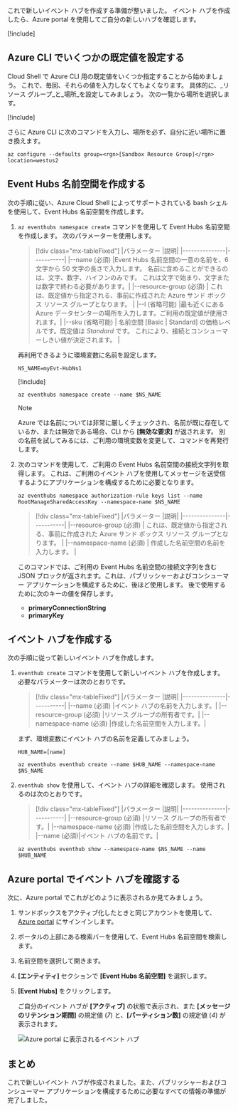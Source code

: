 これで新しいイベント ハブを作成する準備が整いました。 イベント ハブを作成したら、Azure portal を使用してご自分の新しいハブを確認します。

[!include[](../../../includes/azure-sandbox-activate.md)]

## <a name="set-some-defaults-in-the-azure-cli"></a>Azure CLI でいくつかの既定値を設定する

Cloud Shell で Azure CLI 用の既定値をいくつか指定することから始めましょう。 これで、毎回、それらの値を入力しなくてもよくなります。 具体的に、_リソース グループ_と_場所_を設定してみましょう。 次の一覧から場所を選択します。

[!include[](../../../includes/azure-sandbox-regions-first-mention-note.md)]

さらに Azure CLI に次のコマンドを入力し、場所を必ず、自分に近い場所に置き換えます。

```azurecli
az configure --defaults group=<rgn>[Sandbox Resource Group]</rgn> location=westus2
```

## <a name="create-an-event-hubs-namespace"></a>Event Hubs 名前空間を作成する

次の手順に従い、Azure Cloud Shell によってサポートされている bash シェルを使用して、Event Hubs 名前空間を作成します。

1. `az eventhubs namespace create` コマンドを使用して Event Hubs 名前空間を作成します。 次のパラメーターを使用します。

    > [!div class="mx-tableFixed"]
    > |パラメーター      |説明|
    > |---------------|-----------|
    > |--name (必須)      |Event Hubs 名前空間の一意の名前を、6 文字から 50 文字の長さで入力します。 名前に含めることができるのは、文字、数字、ハイフンのみです。 これは文字で始まり、文字または数字で終わる必要があります。|
    > |--resource-group (必須) | これは、既定値から指定される、事前に作成された Azure サンド ボックス リソース グループとなります。 |
    > |--l (省略可能)     |最も近くにある Azure データセンターの場所を入力します。ご利用の既定値が使用されます。|
    > |--sku (省略可能) | 名前空間 [Basic  | Standard] の価格レベルです。既定値は _Standard_ です。 これにより、接続とコンシューマーしきい値が決定されます。 |

    再利用できるように環境変数に名前を設定します。

    ```azurecli
    NS_NAME=myEvt-HubNs1
    ````

    [!include[](../../../includes/azure-cloudshell-copy-paste-tip.md)]

    ```azurecli
    az eventhubs namespace create --name $NS_NAME
    ```

    > [!NOTE] 
    > Azure では名前については非常に厳しくチェックされ、名前が既に存在しているか、または無効である場合、CLI から **[無効な要求]** が返されます。 別の名前を試してみるには、ご利用の環境変数を変更して、コマンドを再発行します。


1. 次のコマンドを使用して、ご利用の Event Hubs 名前空間の接続文字列を取得します。 これは、ご利用のイベント ハブを使用してメッセージを送受信するようにアプリケーションを構成するために必要となります。

    ```azurecli
    az eventhubs namespace authorization-rule keys list --name RootManageSharedAccessKey --namespace-name $NS_NAME 
    ```

    > [!div class="mx-tableFixed"]
    > |パラメーター      |説明|
    > |---------------|-----------|
    > |--resource-group (必須)  | これは、既定値から指定される、事前に作成された Azure サンド ボックス リソース グループとなります。 |
    > |--namespace-name (必須)  | 作成した名前空間の名前を入力します。 |

    このコマンドでは、ご利用の Event Hubs 名前空間の接続文字列を含む JSON ブロックが返されます。これは、パブリッシャーおよびコンシューマー アプリケーションを構成するために、後ほど使用します。 後で使用するために次のキーの値を保存します。

    - **primaryConnectionString**
    - **primaryKey**

## <a name="create-an-event-hub"></a>イベント ハブを作成する

次の手順に従って新しいイベント ハブを作成します。

1. `eventhub create` コマンドを使用して新しいイベント ハブを作成します。 必要なパラメーターは次のとおりです。

    > [!div class="mx-tableFixed"]
    > |パラメーター      |説明|
    > |---------------|-----------|
    > |--name (必須)  |イベント ハブの名前を入力します。|
    > |--resource-group (必須)  |リソース グループの所有者です。|
    > |--namespace-name (必須)      |作成した名前空間を入力します。|

    まず、環境変数にイベント ハブの名前を定義してみましょう。

    ```azurecli
    HUB_NAME=[name]
    ```

    ```azurecli
    az eventhubs eventhub create --name $HUB_NAME --namespace-name $NS_NAME
    ```

1. `eventhub show` を使用して、イベント ハブの詳細を確認します。 使用されるのは次のとおりです。

    > [!div class="mx-tableFixed"]
    > |パラメーター      |説明|
    > |---------------|-----------|
    > |--resource-group (必須)  |リソース グループの所有者です。|
    > |--namespace-name (必須)      |作成した名前空間を入力します。|
    > |--name (必須)|イベント ハブの名前です。|

    ```azurecli
    az eventhubs eventhub show --namespace-name $NS_NAME --name $HUB_NAME
    ```

## <a name="view-the-event-hub-in-the-azure-portal"></a>Azure portal でイベント ハブを確認する

次に、Azure portal でこれがどのように表示されるか見てみましょう。 

1. サンドボックスをアクティブ化したときと同じアカウントを使用して、[Azure portal](https://portal.azure.com/triplecrownlabs.onmicrosoft.com?azure-portal=true) にサインインします。

1. ポータルの上部にある検索バーを使用して、Event Hubs 名前空間を検索します。

1. 名前空間を選択して開きます。

1. **[エンティティ]** セクションで **[Event Hubs 名前空間]** を選択します。

1. **[Event Hubs]** をクリックします。

    ご自分のイベント ハブが **[アクティブ]** の状態で表示され、また **[メッセージのリテンション期間]** の規定値 (*7*) と、**[パーティション数]** の規定値 (*4*) が表示されます。

    ![Azure portal に表示されるイベント ハブ](../media/3-event-hub.png)

## <a name="summary"></a>まとめ

これで新しいイベント ハブが作成されました。また、パブリッシャーおよびコンシューマー アプリケーションを構成するために必要なすべての情報の準備が完了しました。
